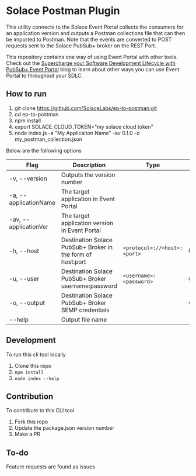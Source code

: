 # Solace Postman Plugin

This utility connects to the Solace Event Portal collects the consumers for an application version and outputs a Postman collections file that can then be imported to Postman. Note that the events are converted to POST requests sent to the Solace PubSub+ broker on the REST Port.

This repository contains one way of using Event Portal with other tools. Check out the [Supercharge your Software Development Lifecycle with PubSub+ Event Portal](https://solace.com/blog/software-development-lifecycle-with-event-portal) blog to learn about other ways you can use Event Portal to throughout your SDLC. 

## How to run

1. git clone https://github.com/SolaceLabs/ep-to-postman.git
1. cd ep-to-postman
1. npm install
1. export SOLACE_CLOUD_TOKEN="my solace cloud token"
1. node index.js -a "My Applicaiton Name" -av 0.1.0 -o my_postman_collection.json

Below are the following options

| Flag          | Description                                                        | Type                         | Default                          |
| --------------------- | ---------------------------------------------------------- | ---------------------------- | -------------------------------- |
| -v, --version         | Outputs the version number                                 |                              |                                  |
| -a, --applicationName | The target application in Event Portal                     |                              |                                  |
| -av, --applicationVer | The target application version in Event Portal             |                              |                                  |
| -h, --host            | Destination Solace PubSub+ Broker in the form of host:port | `<protocol>://<host>:<port>` | `https://mroyppj81pus7.messaging.solace.cloud:9443` |
| -u, --user            | Destination Solace PubSub+ Broker username:password        | `<username>:<password>`      | `default:default`                |
| -o, --output          | Destination Solace PubSub+ Broker SEMP credentials         |                              | `<application_collections>`      |
| --help                | Output file name                                           |                              |                                  |

## Development

To run this cli tool locally

1. Clone this repo
1. `npm install`
1. `node index --help`

## Contribution

To contribute to this CLI tool

1. Fork this repo
1. Update the package.json version number
1. Make a PR

## To-do

Feature requests are found as issues
